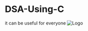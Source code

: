 # DSA-Using-C
it can be useful for everyone
![Logo](https://www.passionateinmarketing.com/wp-content/uploads/2021/10/maxresdefault-199.jpg)

